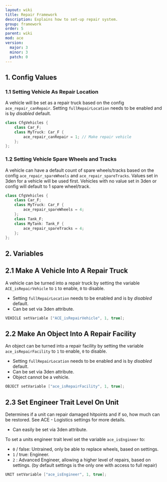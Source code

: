 ```yaml
---
layout: wiki
title: Repair Framework
description: Explains how to set-up repair system.
group: framework
order: 5
parent: wiki
mod: ace
version:
  major: 3
  minor: 3
  patch: 0
---
```


## 1. Config Values

### 1.1 Setting Vehicle As Repair Location

A vehicle will be set as a repair truck based on the config `ace_repair_canRepair`.
Setting `fullRepairLocation` needs to be enabled and is by *disabled* default.

```cpp
class CfgVehicles {
    class Car_F;
    class MyTruck: Car_F {
        ace_repair_canRepair = 1; // Make repair vehicle
    };
};
```

### 1.2 Setting Vehicle Spare Wheels and Tracks

A vehicle can have a default count of spare wheels/tracks based on the config `ace_repair_spareWheels` and `ace_repair_spareTracks`.
Values set in 3den for a vehicle will be used first. Vehicles with no value set in 3den or config will default to 1 spare wheel/track.

```cpp
class CfgVehicles {
    class Car_F;
    class MyTruck: Car_F {
        ace_repair_spareWheels = 4;
    };
    class Tank_F;
    class MyTank: Tank_F {
        ace_repair_spareTracks = 4;
    };
};
```

## 2. Variables

## 2.1 Make A Vehicle Into A Repair Truck

A vehicle can be turned into a repair truck by setting the variable `ACE_isRepairVehicle` to `1` to enable, `0` to disable.
- Setting `fullRepairLocation` needs to be enabled and is by *disabled* default.
- Can be set via 3den attribute.

```cpp
VEHICLE setVariable ["ACE_isRepairVehicle", 1, true];
```

## 2.2 Make An Object Into A Repair Facility

An object can be turned into a repair facility by setting the variable `ace_isRepairFacility` to `1` to enable, `0` to disable.
- Setting `fullRepairLocation` needs to be enabled and is by *disabled* default.
- Can be set via 3den attribute.
- Object cannot be a vehicle.

```cpp
OBJECT setVariable ["ace_isRepairFacility", 1, true];
```

## 2.3 Set Engineer Trait Level On Unit

Determines if a unit can repair damaged hitpoints and if so, how much can be restored. See ACE - Logistics settings for more details.
- Can easily be set via 3den attribute.

To set a units engineer trait level set the variable `ace_isEngineer` to:
- `0` / false: Untrained, only be able to replace wheels, based on settings.
- `1` / true: Engineer.
- `2` : Advanced Engineer, allowing a higher level of repairs, based on settings. (by default settings is the only one with access to full repair)

```cpp
UNIT setVariable ["ace_isEngineer", 1, true];
```
